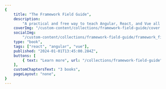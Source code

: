 ```yaml
---
{
	title: "The Framework Field Guide",
	description:
		"A practical and free way to teach Angular, React, and Vue all at once, so you can choose the right tool for the job and learn the underlying concepts in depth.",
	coverImg: "/custom-content/collections/framework-field-guide/cover.png",
	socialImg:
		"/custom-content/collections/framework-field-guide/framework_field_guide_social.png",
	type: "book",
	tags: ["react", "angular", "vue"],
	published: "2024-01-01T13:45:00.284Z",
	buttons: [
		{ text: "Learn more", url: "/collections/framework-field-guide" },
	],
	customChaptersText: "3 books",
	pageLayout: "none",
}
---
```

